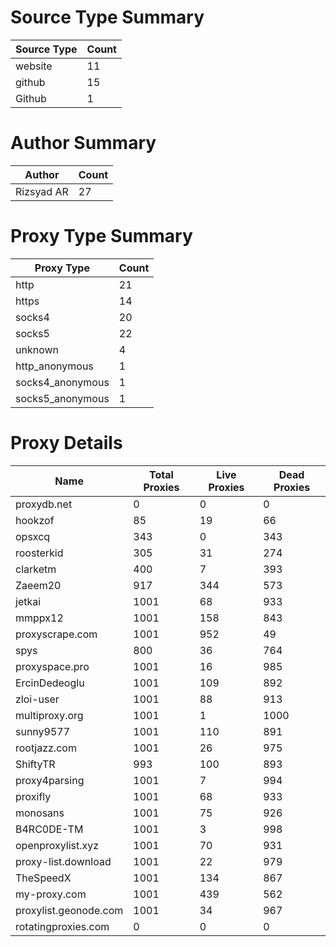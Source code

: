 # Source Type Summary

| Source Type | Count |
|-------------|-------|
| website | 11 |
| github | 15 |
| Github | 1 |


# Author Summary

| Author | Count |
|--------|-------|
| Rizsyad AR | 27 |


# Proxy Type Summary

| Proxy Type | Count |
|------------|-------|
| http | 21 |
| https | 14 |
| socks4 | 20 |
| socks5 | 22 |
| unknown | 4 |
| http_anonymous | 1 |
| socks4_anonymous | 1 |
| socks5_anonymous | 1 |


# Proxy Details

| Name | Total Proxies | Live Proxies | Dead Proxies |
|------|---------------|--------------|---------------|
| proxydb.net | 0 | 0 | 0 |
| hookzof | 85 | 19 | 66 |
| opsxcq | 343 | 0 | 343 |
| roosterkid | 305 | 31 | 274 |
| clarketm | 400 | 7 | 393 |
| Zaeem20 | 917 | 344 | 573 |
| jetkai | 1001 | 68 | 933 |
| mmppx12 | 1001 | 158 | 843 |
| proxyscrape.com | 1001 | 952 | 49 |
| spys | 800 | 36 | 764 |
| proxyspace.pro | 1001 | 16 | 985 |
| ErcinDedeoglu | 1001 | 109 | 892 |
| zloi-user | 1001 | 88 | 913 |
| multiproxy.org | 1001 | 1 | 1000 |
| sunny9577 | 1001 | 110 | 891 |
| rootjazz.com | 1001 | 26 | 975 |
| ShiftyTR | 993 | 100 | 893 |
| proxy4parsing | 1001 | 7 | 994 |
| proxifly | 1001 | 68 | 933 |
| monosans | 1001 | 75 | 926 |
| B4RC0DE-TM | 1001 | 3 | 998 |
| openproxylist.xyz | 1001 | 70 | 931 |
| proxy-list.download | 1001 | 22 | 979 |
| TheSpeedX | 1001 | 134 | 867 |
| my-proxy.com | 1001 | 439 | 562 |
| proxylist.geonode.com | 1001 | 34 | 967 |
| rotatingproxies.com | 0 | 0 | 0 |
